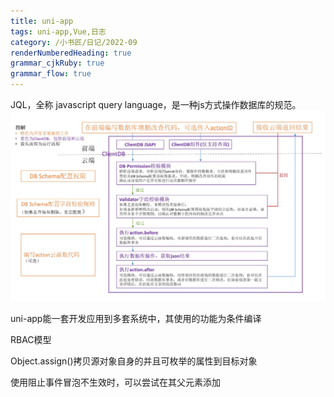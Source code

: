```yaml
---
title: uni-app
tags: uni-app,Vue,日志
category: /小书匠/日记/2022-09
renderNumberedHeading: true
grammar_cjkRuby: true
grammar_flow: true
---
```

JQL，全称 javascript query language，是一种js方式操作数据库的规范。
![enter description here](./images/1662023946265.png)
 
 uni-app能一套开发应用到多套系统中，其使用的功能为条件编译
 
 
 RBAC模型
 
  Object.assign()拷贝源对象自身的并且可枚举的属性到目标对象
  
  使用阻止事件冒泡不生效时，可以尝试在其父元素添加